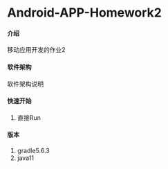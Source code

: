 # Android-APP-Homework2

#### 介绍
移动应用开发的作业2 

#### 软件架构
软件架构说明


#### 快速开始

1.  直接Run

#### 版本

1.  gradle5.6.3
2.  java11
